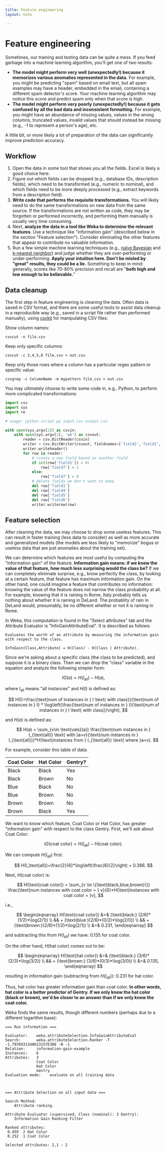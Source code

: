 ```yaml
---
title: Feature engineering
layout: note

---
```


# Feature engineering

Sometimes, our training and testing data can be quite a mess. If you feed garbage into a machine learning algorithm, you'll get one of two results:

- **The model might perform very well (unexpectedly!) because it memorizes various anomalies represented in the data.** For example, you might be predicting "spam" based on email text, but all spam examples may have a header, embedded in the email, containing a different spam detector's score. Your machine learning algorithm may notice this score and predict spam only when that score is high.
- **The model might perform very poorly (unexpectedly!) because it gets confused by all the bad data and inconsistent formatting.** For example, you might have an abundance of missing values, values in the wrong columns, truncated values, invalid values that should instead be missing (e.g., -1 to represent a person's age), etc.

A little bit, or more likely a lot of preparation of the data can significantly improve prediction accuracy.

## Workflow

1. Open the data in some tool that shows you all the fields. Excel is likely a good choice here.
2. Figure out which fields can be dropped (e.g., database IDs, description fields), which need to be transformed (e.g., numeric to nominal), and which fields need to be more deeply processed (e.g., extract keywords from a description field).
3. **Write code that performs the requisite transformations.** You will likely need to do the same transformations on new data from the same source. If the transformations are not written as code, they may be forgotten or performed incorrectly, and performing them manually is usually very time consuming.
4. Next, **analyze the data in a tool like Weka to determine the relevant features**. Use a technique like "information gain" (described below in the section "Feature selection"). Consider eliminating the other features that appear to contribute no valuable information.
5. Run a few simple machine learning techniques (e.g., [naïve Bayesian](/notes/naive-bayesian.html) and [k-nearest neighbor](/notes/k-nn.html)) and judge whether they are over-performing or under-performing. **Apply your intuition here. Don't be misled by "great" results, they could be a lie.** Something to keep in mind: generally, scores like 70-80% precision and recall are "**both high and low enough to be believable.**"

## Data cleanup

The first step in feature engineering is cleaning the data. Often data is saved in CSV format, and there are some useful tools to assist data cleanup in a reproducible way (e.g., saved in a script file rather than performed manually), using [csvkit](https://csvkit.readthedocs.io/en/0.9.1/) for manipulating CSV files:

Show column names:

```
csvcut -n file.csv
```

Keep only specific columns:

```
csvcut -c 3,4,5,8 file.csv > out.csv
```

Keep only those rows where a column has a particular regex pattern or specific value:

```
csvgrep -c ColumnName -m mypattern file.csv > out.csv
```

You may ultimately choose to write some code in, e.g., Python, to perform more complicated transformations:

```python
import csv
import sys
import re

# usage: python script.py input.csv output.csv

with open(sys.argv[1]) as csvin:
    with open(sys.argv[2], 'wb') as csvout:
        reader = csv.DictReader(csvin)
        writer = csv.DictWriter(csvout, fieldnames=['field2','field3','field7'])
        writer.writeheader()
        for row in reader:
            # create a new field based on another field
            if int(row['field1']) > 0:
                row['field7'] = 1
            else:
                row['field7'] = 0
            # delete fields we don't want to keep
            del row['field1']
            del row['field4']
            del row['field5']
            del row['field6']
            writer.writerow(row)
```

## Feature selection

After cleaning the data, we may choose to drop some useless features. This can result in faster training (less data to consider) as well as more accurate and generalized models (the models are less likely to "memorize" bogus or useless data that are just anomalies about the training set).

We can determine which features are most useful by computing the "information gain" of the feature. **Information gain means: if we knew the value of that feature, how much less surprising would the class be?** If we can completely eliminate surprise, e.g., know perfectly the class, by looking at a certain feature, that feature has maximum information gain. On the other hand, one could imagine a feature that contributes no information: knowing the value of the feature does not narrow the class probability at all. For example, knowing that it is raining in Rome, Italy probably tells us nothing about whether it is raining in DeLand. The probablity of rain in DeLand would, presumably, be no different whether or not it is raining in Rome.

In Weka, this computation is found in the "Select attributes" tab and the Attribute Evaluator is "InfoGainAttributeEval". It is described as follows:

```
Evaluates the worth of an attribute by measuring the information gain with respect to the class.

InfoGain(Class,Attribute) = H(Class) - H(Class | Attribute).
```

Since we're asking about a specific class (the class to be predicted), and suppose it is a binary class. Then we can drop the "class" variable in the equation and analyze the following simpler form:

$$
IG(a) = H(I_\text{all}) - H(a),
$$

where $I_{\text{all}}$ means "all instances" and $H(I)$ is defined as:

$$
H(I)=\frac{\text{num of instances in } I \text{ with class}}{\text{num of instances in } I} * \log\left(\frac{\text{num of instances in } I}{\text{num of instances in } I \text{ with class}}\right),
$$


and $H(a)$ is defined as:

$$
H(a) = \sum_{v\in \text{vals}(a)} \frac{\text{num instances in } I_{\text{all}} \text{ with }a=v}{\text{num instances in } I_{\text{all}}}*H(\text{instances from } I_{\text{all}} \text{ where }a=v).
$$

For example, consider this table of data:

| Coat Color | Hat Color | Gentry? |
| ---------- | --------- | ------- |
| Black      | Black     | Yes     |
| Black      | Brown     | No      |
| Blue       | Black     | No      |
| Blue       | Brown     | No      |
| Brown      | Brown     | No      |
| Brown      | Black     | Yes     |

We want to know which feature, Coat Color or Hat Color, has greater "information gain" with respect to the class Gentry. First, we'll ask about Coat Color:

$$
IG(\text{coat color}) = H(I_\text{all}) - H(\text{coat color}).
$$

We can compute $H(I_\text{all})$ first:

$$
H(I_\text{all})=\frac{2}{6}*\log\left(\frac{6}{2}\right) = 0.366.
$$

Next, $H(\text{coat color})$ is:

$$
H(\text{coat color}) = \sum_{v \in \{\text{black,blue,brown}\}} \frac{\text{num instances with coat color = } v}{6}*H(\text{instances with coat color = }v), 
$$

i.e.,

$$
\begin{eqnarray}
H(\text{coat color}) &=& (\text{black:} (2/6)*(1/2)*\log(2/1)) \\
&& + (\text{blue:}(2/6)*(0/2)*\log(2/0)) \\
&& + (\text{brown:}(2/6)*(1/2)*\log(2/1)) \\
&=& 0.231,
\end{eqnarray}
$$

and subtracting this from $H(I_\text{all})$ we have: $0.135$ for coat color.

On the other hand, $H(\text{hat color})$ comes out to be:

$$
\begin{eqnarray}
H(\text{hat color}) &=& (\text{black:} (3/6)*(2/3)*\log(3/2)) \\
&& + (\text{brown:} (3/6)*(0/3)*\log(3/0)) \\
&=& 0.135,
\end{eqnarray}
$$

resulting in information gain (subtracting from $H(I_\text{all})$): $0.231$ for hat color.

Thus, hat color has greater information gain than coat color. **In other words, hat color is a better predictor of Gentry. If we only knew the hat color (black or brown), we'd be closer to an answer than if we only knew the coat color.**

Weka finds the same results, though different numbers (perhaps due to a different logarithm base):

```
=== Run information ===

Evaluator:    weka.attributeSelection.InfoGainAttributeEval 
Search:       weka.attributeSelection.Ranker -T -1.7976931348623157E308 -N -1
Relation:     information-gain-example
Instances:    6
Attributes:   3
              Coat Color
              Hat Color
              Gentry
Evaluation mode:    evaluate on all training data



=== Attribute Selection on all input data ===

Search Method:
	Attribute ranking.

Attribute Evaluator (supervised, Class (nominal): 3 Gentry):
	Information Gain Ranking Filter

Ranked attributes:
 0.459  2 Hat Color
 0.252  1 Coat Color

Selected attributes: 2,1 : 2
```
